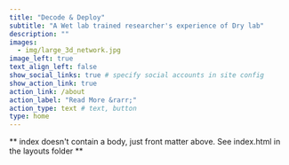 ```yaml
---
title: "Decode & Deploy"
subtitle: "A Wet lab trained researcher's experience of Dry lab"
description: ""
images:
  - img/large_3d_network.jpg
image_left: true
text_align_left: false
show_social_links: true # specify social accounts in site config
show_action_link: true
action_link: /about
action_label: "Read More &rarr;"
action_type: text # text, button
type: home
---
```


** index doesn't contain a body, just front matter above.
See index.html in the layouts folder **

